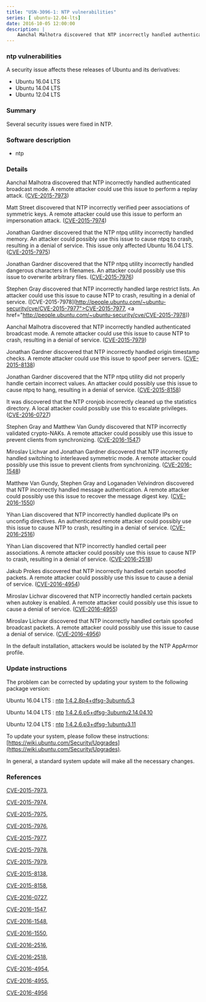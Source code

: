 ```yaml
---
title: "USN-3096-1: NTP vulnerabilities"
series: [ ubuntu-12.04-lts]
date: 2016-10-05 12:00:00
description: |
    Aanchal Malhotra discovered that NTP incorrectly handled authenticated broadcast mode. A remote attacker could use this issue to perform a replay attack. ([CVE-2015-7973](http://people.ubuntu.com/~ubuntu-security/cve/CVE-2015-7973))
--- 
```

 
 


### ntp vulnerabilities

A security issue affects these releases of Ubuntu and its derivatives:

* Ubuntu 16.04 LTS
* Ubuntu 14.04 LTS
* Ubuntu 12.04 LTS

### Summary

Several security issues were fixed in NTP. 

### Software description

* ntp 

### Details

Aanchal Malhotra discovered that NTP incorrectly handled authenticated broadcast mode. A remote attacker could use this issue to perform a replay attack. ([CVE-2015-7973](http://people.ubuntu.com/~ubuntu-security/cve/CVE-2015-7973))

Matt Street discovered that NTP incorrectly verified peer associations of symmetric keys. A remote attacker could use this issue to perform an impersonation attack. ([CVE-2015-7974](http://people.ubuntu.com/~ubuntu-security/cve/CVE-2015-7974))

Jonathan Gardner discovered that the NTP ntpq utility incorrectly handled memory. An attacker could possibly use this issue to cause ntpq to crash, resulting in a denial of service. This issue only affected Ubuntu 16.04 LTS. ([CVE-2015-7975](http://people.ubuntu.com/~ubuntu-security/cve/CVE-2015-7975))

Jonathan Gardner discovered that the NTP ntpq utility incorrectly handled dangerous characters in filenames. An attacker could possibly use this issue to overwrite arbitrary files. ([CVE-2015-7976](http://people.ubuntu.com/~ubuntu-security/cve/CVE-2015-7976))

Stephen Gray discovered that NTP incorrectly handled large restrict lists. An attacker could use this issue to cause NTP to crash, resulting in a denial of service. ([CVE-2015-7978](http://people.ubuntu.com/~ubuntu-security/cve/CVE-2015-7977">CVE-2015-7977</a>, <a href="http://people.ubuntu.com/~ubuntu-security/cve/CVE-2015-7978))

Aanchal Malhotra discovered that NTP incorrectly handled authenticated broadcast mode. A remote attacker could use this issue to cause NTP to crash, resulting in a denial of service. ([CVE-2015-7979](http://people.ubuntu.com/~ubuntu-security/cve/CVE-2015-7979))

Jonathan Gardner discovered that NTP incorrectly handled origin timestamp checks. A remote attacker could use this issue to spoof peer servers. ([CVE-2015-8138](http://people.ubuntu.com/~ubuntu-security/cve/CVE-2015-8138))

Jonathan Gardner discovered that the NTP ntpq utility did not properly handle certain incorrect values. An attacker could possibly use this issue to cause ntpq to hang, resulting in a denial of service. ([CVE-2015-8158](http://people.ubuntu.com/~ubuntu-security/cve/CVE-2015-8158))

It was discovered that the NTP cronjob incorrectly cleaned up the statistics directory. A local attacker could possibly use this to escalate privileges. ([CVE-2016-0727](http://people.ubuntu.com/~ubuntu-security/cve/CVE-2016-0727))

Stephen Gray and Matthew Van Gundy discovered that NTP incorrectly validated crypto-NAKs. A remote attacker could possibly use this issue to prevent clients from synchronizing. ([CVE-2016-1547](http://people.ubuntu.com/~ubuntu-security/cve/CVE-2016-1547))

Miroslav Lichvar and Jonathan Gardner discovered that NTP incorrectly handled switching to interleaved symmetric mode. A remote attacker could possibly use this issue to prevent clients from synchronizing. ([CVE-2016-1548](http://people.ubuntu.com/~ubuntu-security/cve/CVE-2016-1548))

Matthew Van Gundy, Stephen Gray and Loganaden Velvindron discovered that NTP incorrectly handled message authentication. A remote attacker could possibly use this issue to recover the message digest key. ([CVE-2016-1550](http://people.ubuntu.com/~ubuntu-security/cve/CVE-2016-1550))

Yihan Lian discovered that NTP incorrectly handled duplicate IPs on unconfig directives. An authenticated remote attacker could possibly use this issue to cause NTP to crash, resulting in a denial of service. ([CVE-2016-2516](http://people.ubuntu.com/~ubuntu-security/cve/CVE-2016-2516))

Yihan Lian discovered that NTP incorrectly handled certail peer associations. A remote attacker could possibly use this issue to cause NTP to crash, resulting in a denial of service. ([CVE-2016-2518](http://people.ubuntu.com/~ubuntu-security/cve/CVE-2016-2518))

Jakub Prokes discovered that NTP incorrectly handled certain spoofed packets. A remote attacker could possibly use this issue to cause a denial of service. ([CVE-2016-4954](http://people.ubuntu.com/~ubuntu-security/cve/CVE-2016-4954))

Miroslav Lichvar discovered that NTP incorrectly handled certain packets when autokey is enabled. A remote attacker could possibly use this issue to cause a denial of service. ([CVE-2016-4955](http://people.ubuntu.com/~ubuntu-security/cve/CVE-2016-4955))

Miroslav Lichvar discovered that NTP incorrectly handled certain spoofed broadcast packets. A remote attacker could possibly use this issue to cause a denial of service. ([CVE-2016-4956](http://people.ubuntu.com/~ubuntu-security/cve/CVE-2016-4956))

In the default installation, attackers would be isolated by the NTP AppArmor profile. 

### Update instructions

The problem can be corrected by updating your system to the following package version:

Ubuntu 16.04 LTS
 : [ntp](https://launchpad.net/ubuntu/+source/ntp) <span> [1:4.2.8p4+dfsg-3ubuntu5.3](https://launchpad.net/ubuntu/+source/ntp/1:4.2.8p4+dfsg-3ubuntu5.3) </span> 

Ubuntu 14.04 LTS
 : [ntp](https://launchpad.net/ubuntu/+source/ntp) <span> [1:4.2.6.p5+dfsg-3ubuntu2.14.04.10](https://launchpad.net/ubuntu/+source/ntp/1:4.2.6.p5+dfsg-3ubuntu2.14.04.10) </span> 

Ubuntu 12.04 LTS
 : [ntp](https://launchpad.net/ubuntu/+source/ntp) <span> [1:4.2.6.p3+dfsg-1ubuntu3.11](https://launchpad.net/ubuntu/+source/ntp/1:4.2.6.p3+dfsg-1ubuntu3.11) </span> 

To update your system, please follow these instructions: [https://wiki.ubuntu.com/Security/Upgrades](https://wiki.ubuntu.com/Security/Upgrades).

In general, a standard system update will make all the necessary changes. 

### References

 
 [CVE-2015-7973](http://people.ubuntu.com/~ubuntu-security/cve/CVE-2015-7973), 

 [CVE-2015-7974](http://people.ubuntu.com/~ubuntu-security/cve/CVE-2015-7974), 

 [CVE-2015-7975](http://people.ubuntu.com/~ubuntu-security/cve/CVE-2015-7975), 

 [CVE-2015-7976](http://people.ubuntu.com/~ubuntu-security/cve/CVE-2015-7976), 

 [CVE-2015-7977](http://people.ubuntu.com/~ubuntu-security/cve/CVE-2015-7977), 

 [CVE-2015-7978](http://people.ubuntu.com/~ubuntu-security/cve/CVE-2015-7978), 

 [CVE-2015-7979](http://people.ubuntu.com/~ubuntu-security/cve/CVE-2015-7979), 

 [CVE-2015-8138](http://people.ubuntu.com/~ubuntu-security/cve/CVE-2015-8138), 

 [CVE-2015-8158](http://people.ubuntu.com/~ubuntu-security/cve/CVE-2015-8158), 

 [CVE-2016-0727](http://people.ubuntu.com/~ubuntu-security/cve/CVE-2016-0727), 

 [CVE-2016-1547](http://people.ubuntu.com/~ubuntu-security/cve/CVE-2016-1547), 

 [CVE-2016-1548](http://people.ubuntu.com/~ubuntu-security/cve/CVE-2016-1548), 

 [CVE-2016-1550](http://people.ubuntu.com/~ubuntu-security/cve/CVE-2016-1550), 

 [CVE-2016-2516](http://people.ubuntu.com/~ubuntu-security/cve/CVE-2016-2516), 

 [CVE-2016-2518](http://people.ubuntu.com/~ubuntu-security/cve/CVE-2016-2518), 

 [CVE-2016-4954](http://people.ubuntu.com/~ubuntu-security/cve/CVE-2016-4954), 

 [CVE-2016-4955](http://people.ubuntu.com/~ubuntu-security/cve/CVE-2016-4955), 

 [CVE-2016-4956](http://people.ubuntu.com/~ubuntu-security/cve/CVE-2016-4956)
 

